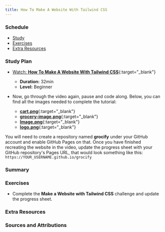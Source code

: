 ```yaml
---
title: How To Make A Website With Tailwind CSS
---
```


### Schedule

  - [Study](#study-plan-05)
  - [Exercises](#exercises-05)
  - [Extra Resources](#extra-resources-05)

### Study Plan

  - [Watch: **How To Make A Website With Tailwind CSS**](https://www.youtube.com/watch?v=8eQwgc9nc64){:target="_blank"}
    - **Duration:** 32min
    - **Level:** Beginner

  - Now, go through the video again, pause and code along. Below, you can find all the images needed to complete the tutorial:
    - [**cart.png**](./assets/cart.png){:target="_blank"}
    - [**grocery-image.png**](./assets/grocery-image.png){:target="_blank"}
    - [**Image.png**](./assets/Image.png){:target="_blank"}
    - [**logo.png**](./assets/logo.png){:target="_blank"}

  You will need to create a repository named **grocify** under your GitHub account and enable GitHub Pages on that. Once you have finished recreating the website in the video, update the progress sheet with your GitHub repository's Pages URL, that would look something like this: `https://YOUR_USERNAME.github.io/grocify`

### Summary

### Exercises

  <!-- WDX:META:PROGRESS:task=Complete the 'Make a Website with Tailwind CSS' challenge -->
  - Complete the **Make a Website with Tailwind CSS** challenge and update the progress sheet.

### Extra Resources

### Sources and Attributions